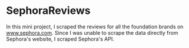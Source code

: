 # SephoraReviews

In this mini project, I scraped the reviews for all the foundation brands on www.sephora.com. Since I was unable to scrape the data directly from Sephora's website, I scraped Sephora's API. 
